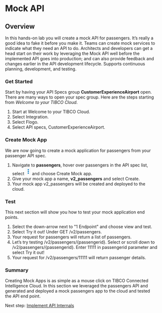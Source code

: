 # Mock API

## Overview
In this hands-on lab you will create a mock API for passengers.  It’s really a good idea to fake it before you make it.  Teams can create mock services to indicate what they need an API to do.  Architects and developers can get a head start on their work by leveraging the Mock API well before the implemented API goes into production; and can also provide feedback and changes earlier in the API development lifecycle. Supports continuous planning, development, and testing.

### Get Started

Start by having your API Specs group **CustomerExperienceAirport** open.  There are many ways to open your spec group.  Here are the steps starting from *Welcome to your TIBCO Cloud*.

1)	Start at Welcome to your TIBCO Cloud.
2)	Select Integration.
3)	Select Flogo.
4)	Select API specs, CustomerExperienceAirport.

### Create Mock App

We are now going to create a mock application for passengers from your passenger API spec.

1)	Navigate to **passengers**, hover over passengers in the API spec list, select <img src="images/vellipse.png" width=18/> and choose Create Mock app.
2)	Give your mock app a name, **v2_passengers** and select Create.
3)	Your mock app v2_passengers will be created and deployed to the cloud.
  
### Test

This next section will show you how to test your mock application end points.

1)	Select the down-arrow next to "1 Endpoint" and choose view and test.
2)	Select Try it out! Under GET /v2/passengers.
3)	Your request for passengers will return a list of passengers.
4)	Let’s try testing /v2/passengers/{passengerid}.  Select or scroll down to /v2/passengers/{passengerid}.  Enter 11111 in passengerid parameter and select Try it out!
5)	Your request for /v2/passengers/11111 will return passenger details.
  
### Summary

Creating Mock Apps is as simple as a mouse click on TIBCO Connected Intelligence Cloud.  In this section we leveraged the passengers API and generated and deployed a mock passengers app to the cloud and tested the API end point.
  
Next step: [Implement API Internals](2.apiimplementation.md)
